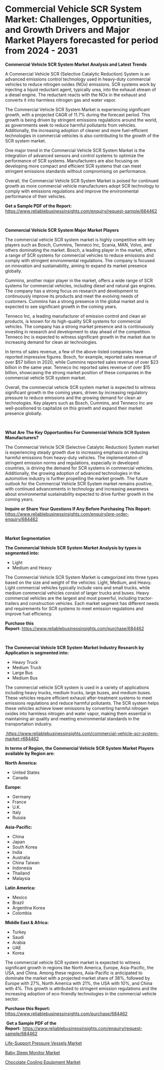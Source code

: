 <p><h1>Commercial Vehicle SCR System Market: Challenges, Opportunities, and Growth Drivers and Major Market Players forecasted for period from 2024 - 2031</h1></p><p><strong>Commercial Vehicle SCR System Market Analysis and Latest Trends</strong></p>
<p><p>A Commercial Vehicle SCR (Selective Catalytic Reduction) System is an advanced emissions control technology used in heavy-duty commercial vehicles to reduce nitrogen oxides (NOx) emissions. SCR systems work by injecting a liquid reductant agent, typically urea, into the exhaust stream of a diesel engine. The reductant reacts with the NOx in the exhaust and converts it into harmless nitrogen gas and water vapor.</p><p>The Commercial Vehicle SCR System Market is experiencing significant growth, with a projected CAGR of 11.7% during the forecast period. This growth is being driven by stringent emissions regulations around the world, as governments seek to reduce harmful pollutants from vehicles. Additionally, the increasing adoption of cleaner and more fuel-efficient technologies in commercial vehicles is also contributing to the growth of the SCR system market.</p><p>One major trend in the Commercial Vehicle SCR System Market is the integration of advanced sensors and control systems to optimize the performance of SCR systems. Manufacturers are also focusing on developing more compact and efficient SCR systems that can meet stringent emissions standards without compromising on performance.</p><p>Overall, the Commercial Vehicle SCR System Market is poised for continued growth as more commercial vehicle manufacturers adopt SCR technology to comply with emissions regulations and improve the environmental performance of their vehicles.</p></p>
<p><strong>Get a Sample PDF of the Report:&nbsp;</strong> <a href="https://www.reliablebusinessinsights.com/enquiry/request-sample/684462">https://www.reliablebusinessinsights.com/enquiry/request-sample/684462</a></p>
<p>&nbsp;</p>
<p><strong>Commercial Vehicle SCR System Major Market Players</strong></p>
<p><p>The commercial vehicle SCR system market is highly competitive with key players such as Bosch, Cummins, Tenneco Inc, Scania, MAN, Volvo, and others dominating the market. Bosch, a leading player in the market, offers a range of SCR systems for commercial vehicles to reduce emissions and comply with stringent environmental regulations. The company is focused on innovation and sustainability, aiming to expand its market presence globally.</p><p>Cummins, another major player in the market, offers a wide range of SCR systems for commercial vehicles, including diesel and natural gas engines. The company has a strong focus on research and development to continuously improve its products and meet the evolving needs of customers. Cummins has a strong presence in the global market and is expected to see significant growth in the coming years.</p><p>Tenneco Inc, a leading manufacturer of emission control and clean air products, is known for its high-quality SCR systems for commercial vehicles. The company has a strong market presence and is continuously investing in research and development to stay ahead of the competition. Tenneco Inc is expected to witness significant growth in the market due to increasing demand for clean air technologies.</p><p>In terms of sales revenue, a few of the above-listed companies have reported impressive figures. Bosch, for example, reported sales revenue of over $57 billion in 2020, while Cummins reported sales revenue of over $23 billion in the same year. Tenneco Inc reported sales revenue of over $15 billion, showcasing the strong market position of these companies in the commercial vehicle SCR system market.</p><p>Overall, the commercial vehicle SCR system market is expected to witness significant growth in the coming years, driven by increasing regulatory pressure to reduce emissions and the growing demand for clean air technologies. Key players such as Bosch, Cummins, and Tenneco Inc are well-positioned to capitalize on this growth and expand their market presence globally.</p></p>
<p>&nbsp;</p>
<p><strong>What Are The Key Opportunities For Commercial Vehicle SCR System Manufacturers?</strong></p>
<p><p>The Commercial Vehicle SCR (Selective Catalytic Reduction) System market is experiencing steady growth due to increasing emphasis on reducing harmful emissions from heavy-duty vehicles. The implementation of stringent emission norms and regulations, especially in developed countries, is driving the demand for SCR systems in commercial vehicles. Additionally, the growing adoption of advanced technologies in the automotive industry is further propelling the market growth. The future outlook for the Commercial Vehicle SCR System market remains positive, with continued advancements in technology and increasing awareness about environmental sustainability expected to drive further growth in the coming years.</p></p>
<p><strong>Inquire or Share Your Questions If Any Before Purchasing This Report:</strong> <a href="https://www.reliablebusinessinsights.com/enquiry/pre-order-enquiry/684462">https://www.reliablebusinessinsights.com/enquiry/pre-order-enquiry/684462</a></p>
<p>&nbsp;</p>
<p><strong>Market Segmentation</strong></p>
<p><strong>The Commercial Vehicle SCR System Market Analysis by types is segmented into:</strong></p>
<p><ul><li>Light</li><li>Medium and Heavy</li></ul></p>
<p><p>The Commercial Vehicle SCR System Market is categorized into three types based on the size and weight of the vehicles: Light, Medium, and Heavy. Light commercial vehicles typically include vans and small trucks, while medium commercial vehicles consist of larger trucks and buses. Heavy commercial vehicles are the largest and most powerful, including tractor-trailers and construction vehicles. Each market segment has different needs and requirements for SCR systems to meet emission regulations and improve fuel efficiency.</p></p>
<p><strong>Purchase this Report:&nbsp;</strong><a href="https://www.reliablebusinessinsights.com/purchase/684462">https://www.reliablebusinessinsights.com/purchase/684462</a></p>
<p>&nbsp;</p>
<p><strong>The Commercial Vehicle SCR System Market Industry Research by Application is segmented into:</strong></p>
<p><ul><li>Heavy Truck</li><li>Medium Truck</li><li>Large Bus</li><li>Medium Bus</li></ul></p>
<p><p>The commercial vehicle SCR system is used in a variety of applications including heavy trucks, medium trucks, large buses, and medium buses. These vehicles require efficient exhaust after-treatment systems to meet emissions regulations and reduce harmful pollutants. The SCR system helps these vehicles achieve lower emissions by converting harmful nitrogen oxides into harmless nitrogen and water vapor, making them essential in maintaining air quality and meeting environmental standards in the transportation industry.</p></p>
<p><a href="https://www.reliablebusinessinsights.com/commercial-vehicle-scr-system-market-r684462">&nbsp;https://www.reliablebusinessinsights.com/commercial-vehicle-scr-system-market-r684462</a></p>
<p><strong>In terms of Region, the Commercial Vehicle SCR System Market Players available by Region are:</strong></p>
<p>
    <p> <strong> North America: </strong>
        <ul>
            <li>United States</li>
            <li>Canada</li>
        </ul>
        </p> 
    <p> <strong> Europe: </strong>
        <ul>
            <li>Germany</li>
            <li>France</li>
            <li>U.K.</li>
            <li>Italy</li>
            <li>Russia</li>
        </ul>
        </p> 
    <p> <strong> Asia-Pacific: </strong>
        <ul>
            <li>China</li>
            <li>Japan</li>
            <li>South Korea</li>
            <li>India</li>
            <li>Australia</li>
            <li>China Taiwan</li>
            <li>Indonesia</li>
            <li>Thailand</li>
            <li>Malaysia</li>
        </ul>
        </p> 
    <p> <strong> Latin America: </strong>
        <ul>
            <li>Mexico</li>
            <li>Brazil</li>
            <li>Argentina Korea</li>
            <li>Colombia</li>
        </ul>
        </p> 
    <p> <strong> Middle East & Africa: </strong>
        <ul>
            <li>Turkey</li>
            <li>Saudi</li>
            <li>Arabia</li>
            <li>UAE</li>
            <li>Korea</li>
        </ul>
    </p>
    </p>
<p><p>The commercial vehicle SCR system market is expected to witness significant growth in regions like North America, Europe, Asia-Pacific, the USA, and China. Among these regions, Asia-Pacific is anticipated to dominate the market with a projected market share of 38%, followed by Europe with 27%, North America with 21%, the USA with 10%, and China with 4%. This growth is attributed to stringent emission regulations and the increasing adoption of eco-friendly technologies in the commercial vehicle sector.</p></p>
<p><strong>Purchase this Report: </strong><a href="https://www.reliablebusinessinsights.com/purchase/684462">https://www.reliablebusinessinsights.com/purchase/684462</a></p>
<p>&nbsp;<strong>Get a Sample PDF of the Report:&nbsp;&nbsp;</strong><a href="https://www.reliablebusinessinsights.com/enquiry/request-sample/684462">https://www.reliablebusinessinsights.com/enquiry/request-sample/684462</a></p>
<p><strong></strong></p>
<p><p><a href="https://github.com/lorenzaSchmeler/Market-Research-Report-List-2/blob/main/life-support-pressure-vessels-market.md">Life-Support Pressure Vessels Market</a></p><p><a href="https://medium.com/@dellkoepp_34276/insights-into-the-baby-sleep-monitor-market-size-which-is-expanding-with-a-12-7-f05fce1d3c85">Baby Sleep Monitor Market</a></p><p><a href="https://medium.com/@nettieboyle28/chocolate-cooling-equipment-market-trends-focusing-on-chocolate-cooling-equipment-market-insight-234dbf0ffd24">Chocolate Cooling Equipment Market</a></p></p>